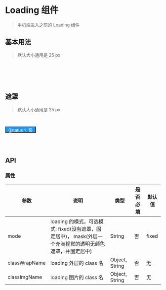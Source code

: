 # Loading 组件
> 手机端进入之前的 Loading 组件

## 基本用法
> 默认大小通用是 25 px

<br>

<p>
  <w-loading-wap :style="{position: 'static', transform: 'none'}" />
</p>
<br>
<br>

## 遮罩
> 默认大小通用是 25 px

<br>

<p>
  <button style="width: 100px;height: 20px;background:#1995f9;color: #fff;font-size: 14px;line-height: 20px; padding: 0;" @click=" status = true ">{{status ? '显示':'隐藏'}}</button>
  <br>
  <w-loading-wap mode="mask" :style="{zIndex: 999}" v-if="status" @click.native=" status = false " />
</p>
<br>
<br>

## API

### 属性

|参数|说明|类型|是否必填|默认值|
|---|----|---|-------|-----|
|mode|loading 的模式，可选模式: fixed(没有遮罩，固定居中)， mask(外层一个充满视觉的透明无颜色遮罩，并固定居中)|String|否|fixed|
|classWrapName|loading 外层的 class 名|Object, String|否|无|
|classImgName|loading 图片的 class 名|Object, String|否|无|

<script>
import WLoadingWap from '../src/CLoading';

export default {
  data() {
    return {
      status: false,
    };
  },
  components: {
    WLoadingWap,
  },
};
</script>
